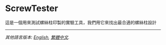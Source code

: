 # ScrewTester

這是一個用來測試螺絲柱印製的實驗工具，我們用它來找出最合適的螺絲柱設計

***

*其他語言版本: [English](README.md), [繁體中文](README.zh-TW.md).*
